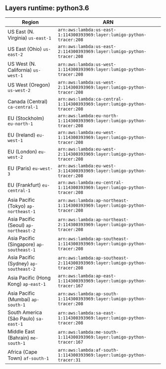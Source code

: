 Layers runtime: python3.6
----
| Region | ARN |
| --- | --- |
|US East (N. Virginia)  `us-east-1`|`arn:aws:lambda:us-east-1:114300393969:layer:lumigo-python-tracer:208`|
|US East (Ohio)  `us-east-2`|`arn:aws:lambda:us-east-2:114300393969:layer:lumigo-python-tracer:208`|
|US West (N. California)  `us-west-1`|`arn:aws:lambda:us-west-1:114300393969:layer:lumigo-python-tracer:208`|
|US West (Oregon)  `us-west-2`|`arn:aws:lambda:us-west-2:114300393969:layer:lumigo-python-tracer:208`|
|Canada (Central)  `ca-central-1`|`arn:aws:lambda:ca-central-1:114300393969:layer:lumigo-python-tracer:208`|
|EU (Stockholm)  `eu-north-1`|`arn:aws:lambda:eu-north-1:114300393969:layer:lumigo-python-tracer:208`|
|EU (Ireland)  `eu-west-1`|`arn:aws:lambda:eu-west-1:114300393969:layer:lumigo-python-tracer:208`|
|EU (London)  `eu-west-2`|`arn:aws:lambda:eu-west-2:114300393969:layer:lumigo-python-tracer:208`|
|EU (Paris)  `eu-west-3`|`arn:aws:lambda:eu-west-3:114300393969:layer:lumigo-python-tracer:208`|
|EU (Frankfurt)  `eu-central-1`|`arn:aws:lambda:eu-central-1:114300393969:layer:lumigo-python-tracer:208`|
|Asia Pacific (Tokyo)  `ap-northeast-1`|`arn:aws:lambda:ap-northeast-1:114300393969:layer:lumigo-python-tracer:208`|
|Asia Pacific (Seoul)  `ap-northeast-2`|`arn:aws:lambda:ap-northeast-2:114300393969:layer:lumigo-python-tracer:208`|
|Asia Pacific (Singapore)  `ap-southeast-1`|`arn:aws:lambda:ap-southeast-1:114300393969:layer:lumigo-python-tracer:208`|
|Asia Pacific (Sydney)  `ap-southeast-2`|`arn:aws:lambda:ap-southeast-2:114300393969:layer:lumigo-python-tracer:208`|
|Asia Pacific (Hong Kong)  `ap-east-1`|`arn:aws:lambda:ap-east-1:114300393969:layer:lumigo-python-tracer:167`|
|Asia Pacific (Mumbai)  `ap-south-1`|`arn:aws:lambda:ap-south-1:114300393969:layer:lumigo-python-tracer:208`|
|South America (São Paulo)  `sa-east-1`|`arn:aws:lambda:sa-east-1:114300393969:layer:lumigo-python-tracer:208`|
|Middle East (Bahrain)  `me-south-1`|`arn:aws:lambda:me-south-1:114300393969:layer:lumigo-python-tracer:167`|
|Africa (Cape Town)  `af-south-1`|`arn:aws:lambda:af-south-1:114300393969:layer:lumigo-python-tracer:31`|
